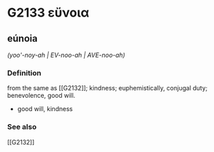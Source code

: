 # G2133 εὔνοια

## eúnoia

_(yoo'-noy-ah | EV-noo-ah | AVE-noo-ah)_

### Definition

from the same as [[G2132]]; kindness; euphemistically, conjugal duty; benevolence, good will.

- good will, kindness

### See also

[[G2132]]

